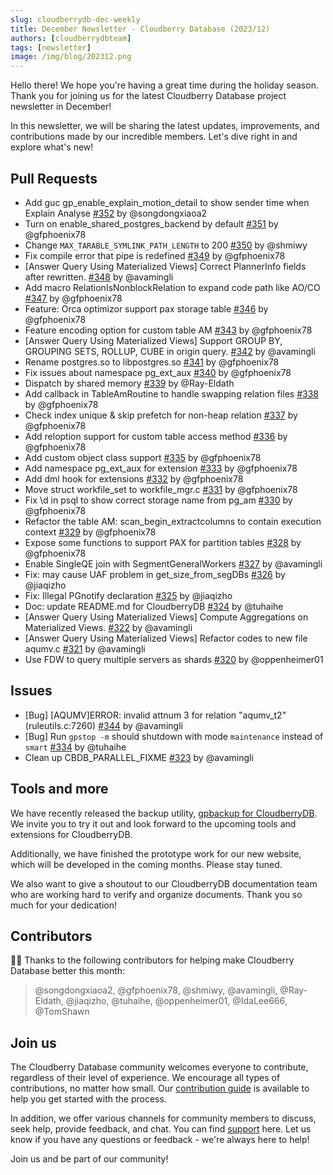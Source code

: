 ```yaml
---
slug: cloudberrydb-dec-weekly
title: December Newsletter - Cloudberry Database (2023/12)
authors: [cloudberrydbteam]
tags: [newsletter]
image: /img/blog/202312.png
---
```

Hello there! We hope you're having a great time during the holiday season. Thank you for joining us for the latest Cloudberry Database project newsletter in December!

In this newsletter, we will be sharing the latest updates, improvements, and contributions made by our incredible members. Let's dive right in and explore what's new!

<!-- truncate -->

## Pull Requests

- Add guc gp_enable_explain_motion_detail to show sender time when Explain Analyse [#352](https://github.com/cloudberrydb/cloudberrydb/pull/352) by @songdongxiaoa2
- Turn on enable_shared_postgres_backend by default [#351](https://github.com/cloudberrydb/cloudberrydb/pull/351) by @gfphoenix78
- Change  `MAX_TARABLE_SYMLINK_PATH_LENGTH`  to 200 [#350](https://github.com/cloudberrydb/cloudberrydb/pull/350) by @shmiwy
- Fix compile error that pipe is redefined [#349](https://github.com/cloudberrydb/cloudberrydb/pull/349) by @gfphoenix78
- [Answer Query Using Materialized Views] Correct PlannerInfo fields after rewritten. [#348](https://github.com/cloudberrydb/cloudberrydb/pull/348) by @avamingli
- Add macro RelationIsNonblockRelation to expand code path like AO/CO [#347](https://github.com/cloudberrydb/cloudberrydb/pull/347) by @gfphoenix78
- Feature: Orca optimizor support pax storage table [#346](https://github.com/cloudberrydb/cloudberrydb/pull/346) by @gfphoenix78
- Feature encoding option for custom table AM [#343](https://github.com/cloudberrydb/cloudberrydb/pull/343) by @gfphoenix78
- [Answer Query Using Materialized Views] Support GROUP BY, GROUPING SETS, ROLLUP, CUBE in origin query. [#342](https://github.com/cloudberrydb/cloudberrydb/pull/342) by @avamingli
- Rename postgres.so to libpostgres.so [#341](https://github.com/cloudberrydb/cloudberrydb/pull/341) by @gfphoenix78
- Fix issues about namespace pg_ext_aux [#340](https://github.com/cloudberrydb/cloudberrydb/pull/340) by @gfphoenix78
- Dispatch by shared memory [#339](https://github.com/cloudberrydb/cloudberrydb/pull/339) by @Ray-Eldath
- Add callback in TableAmRoutine to handle swapping relation files [#338](https://github.com/cloudberrydb/cloudberrydb/pull/338) by @gfphoenix78
- Check index unique & skip prefetch for non-heap relation [#337](https://github.com/cloudberrydb/cloudberrydb/pull/337) by @gfphoenix78
- Add reloption support for custom table access method [#336](https://github.com/cloudberrydb/cloudberrydb/pull/336) by @gfphoenix78
- Add custom object class support [#335](https://github.com/cloudberrydb/cloudberrydb/pull/335) by @gfphoenix78
- Add namespace pg_ext_aux for extension [#333](https://github.com/cloudberrydb/cloudberrydb/pull/333) by @gfphoenix78
- Add dml hook for extensions [#332](https://github.com/cloudberrydb/cloudberrydb/pull/332) by @gfphoenix78
- Move struct workfile_set to workfile_mgr.c [#331](https://github.com/cloudberrydb/cloudberrydb/pull/331) by @gfphoenix78
- Fix \\d in psql to show correct storage name from pg_am [#330](https://github.com/cloudberrydb/cloudberrydb/pull/330) by @gfphoenix78
- Refactor the table AM: scan_begin_extractcolumns to contain execution context [#329](https://github.com/cloudberrydb/cloudberrydb/pull/329) by @gfphoenix78
- Expose some functions to support PAX for partition tables [#328](https://github.com/cloudberrydb/cloudberrydb/pull/328) by @gfphoenix78
- Enable SingleQE join with SegmentGeneralWorkers [#327](https://github.com/cloudberrydb/cloudberrydb/pull/327) by @avamingli
- Fix: may cause UAF problem in get_size_from_segDBs [#326](https://github.com/cloudberrydb/cloudberrydb/pull/326) by @jiaqizho
- Fix: Illegal PGnotify declaration [#325](https://github.com/cloudberrydb/cloudberrydb/pull/325)  by @jiaqizho
- Doc: update README.md for CloudberryDB [#324](https://github.com/cloudberrydb/cloudberrydb/pull/324) by @tuhaihe
- [Answer Query Using Materialized Views] Compute Aggregations on Materialized Views. [#322](https://github.com/cloudberrydb/cloudberrydb/pull/322) by @avamingli
- [Answer Query Using Materialized Views] Refactor codes to new file aqumv.c [#321](https://github.com/cloudberrydb/cloudberrydb/pull/321) by @avamingli
- Use FDW to query multiple servers as shards [#320](https://github.com/cloudberrydb/cloudberrydb/pull/320) by @oppenheimer01

## Issues

- [Bug] [AQUMV]ERROR: invalid attnum 3 for relation "aqumv_t2" (ruleutils.c:7260) [#344](https://github.com/cloudberrydb/cloudberrydb/issues/344) by @avamingli
- [Bug] Run  `gpstop -m`  should shutdown with mode  `maintenance`  instead of  `smart` [#334](https://github.com/cloudberrydb/cloudberrydb/issues/334) by @tuhaihe
- Clean up CBDB_PARALLEL_FIXME [#323](https://github.com/cloudberrydb/cloudberrydb/issues/323) by @avamingli

## Tools and more

We have recently released the backup utility,  [gpbackup for CloudberryDB](https://github.com/cloudberrydb/gpbackup). We invite you to try it out and look forward to the upcoming tools and extensions for CloudberryDB.

Additionally, we have finished the prototype work for our new website, which will be developed in the coming months. Please stay tuned.

We also want to give a shoutout to our CloudberryDB documentation team who are working hard to verify and organize documents. Thank you so much for your dedication!

## Contributors

🎈️🎊️ Thanks to the following contributors for helping make Cloudberry Database better this month:

> @songdongxiaoa2, @gfphoenix78, @shmiwy, @avamingli, @Ray-Eldath, @jiaqizho, @tuhaihe, @oppenheimer01, @IdaLee666, @TomShawn

## Join us

The Cloudberry Database community welcomes everyone to contribute, regardless of their level of experience. We encourage all types of contributions, no matter how small. Our  [contribution guide](https://cloudberrydb.org/contribute/how-to-contribute)  is available to help you get started with the process.

In addition, we offer various channels for community members to discuss, seek help, provide feedback, and chat. You can find  [support](https://cloudberrydb.org/support)  here. Let us know if you have any questions or feedback - we're always here to help!

Join us and be part of our community!
